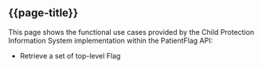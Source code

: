 ## {{page-title}}

This page shows the functional use cases provided by the Child Protection Information System implementation within the PatientFlag API:

- Retrieve a set of top-level Flag